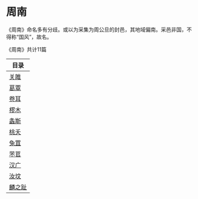 # 周南

《周南》命名多有分歧。或以为采集为周公旦的封邑，其地域偏南。采邑非国，不得称“国风”，故名。



《周南》共计11篇

| 目录                  |
| --------------------- |
| [关雎](./关雎.md)     |
| [葛覃](./葛覃.md)     |
| [卷耳](./卷耳.md)     |
| [樛木](./樛木.md)     |
| [螽斯](./螽斯.md)     |
| [桃夭](./桃夭.md)     |
| [兔罝](./兔罝.md)     |
| [芣苢](./芣苢.md)     |
| [汉广](./汉广.md)     |
| [汝坟](./汝坟.md)     |
| [麟之趾](./麟之趾.md) |
